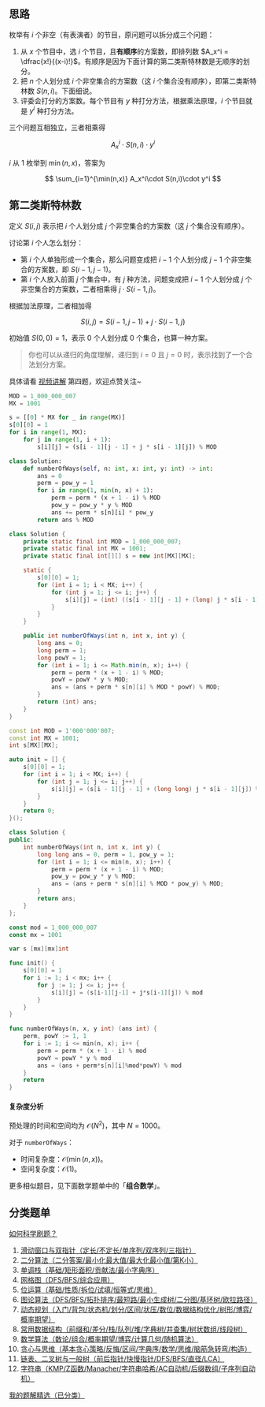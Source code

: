 ## 思路

枚举有 $i$ 个非空（有表演者）的节目，原问题可以拆分成三个问题：

1. 从 $x$ 个节目中，选 $i$ 个节目，且**有顺序**的方案数，即排列数 $A_x^i = \dfrac{x!}{(x-i)!}$。有顺序是因为下面计算的第二类斯特林数是无顺序的划分。
2. 把 $n$ 个人划分成 $i$ 个非空集合的方案数（这 $i$ 个集合没有顺序），即第二类斯特林数 $S(n,i)$。下面细说。
3. 评委会打分的方案数。每个节目有 $y$ 种打分方法，根据乘法原理，$i$ 个节目就是 $y^i$ 种打分方法。

三个问题互相独立，三者相乘得

$$
A_x^i\cdot S(n,i)\cdot y^i
$$

$i$ 从 $1$ 枚举到 $\min(n,x)$，答案为

$$
\sum_{i=1}^{\min(n,x)} A_x^i\cdot S(n,i)\cdot y^i
$$

## 第二类斯特林数

定义 $S(i,j)$ 表示把 $i$ 个人划分成 $j$ 个非空集合的方案数（这 $j$ 个集合没有顺序）。

讨论第 $i$ 个人怎么划分：

- 第 $i$ 个人单独形成一个集合，那么问题变成把 $i-1$ 个人划分成 $j-1$ 个非空集合的方案数，即 $S(i-1,j-1)$。
- 第 $i$ 个人放入前面 $j$ 个集合中，有 $j$ 种方法，问题变成把 $i-1$ 个人划分成 $j$ 个非空集合的方案数，二者相乘得 $j\cdot S(i-1,j)$。

根据加法原理，二者相加得

$$
S(i,j) = S(i-1,j-1) + j\cdot S(i-1,j)
$$

初始值 $S(0,0) = 1$，表示 $0$ 个人划分成 $0$ 个集合，也算一种方案。

> 你也可以从递归的角度理解，递归到 $i=0$ 且 $j=0$ 时，表示找到了一个合法划分方案。

具体请看 [视频讲解](https://www.bilibili.com/video/BV1iR2zYaESG/) 第四题，欢迎点赞关注~

```py [sol-Python3]
MOD = 1_000_000_007
MX = 1001

s = [[0] * MX for _ in range(MX)]
s[0][0] = 1
for i in range(1, MX):
    for j in range(1, i + 1):
        s[i][j] = (s[i - 1][j - 1] + j * s[i - 1][j]) % MOD

class Solution:
    def numberOfWays(self, n: int, x: int, y: int) -> int:
        ans = 0
        perm = pow_y = 1
        for i in range(1, min(n, x) + 1):
            perm = perm * (x + 1 - i) % MOD
            pow_y = pow_y * y % MOD
            ans += perm * s[n][i] * pow_y
        return ans % MOD
```

```java [sol-Java]
class Solution {
    private static final int MOD = 1_000_000_007;
    private static final int MX = 1001;
    private static final int[][] s = new int[MX][MX];

    static {
        s[0][0] = 1;
        for (int i = 1; i < MX; i++) {
            for (int j = 1; j <= i; j++) {
                s[i][j] = (int) ((s[i - 1][j - 1] + (long) j * s[i - 1][j]) % MOD);
            }
        }
    }

    public int numberOfWays(int n, int x, int y) {
        long ans = 0;
        long perm = 1;
        long powY = 1;
        for (int i = 1; i <= Math.min(n, x); i++) {
            perm = perm * (x + 1 - i) % MOD;
            powY = powY * y % MOD;
            ans = (ans + perm * s[n][i] % MOD * powY) % MOD;
        }
        return (int) ans;
    }
}
```

```cpp [sol-C++]
const int MOD = 1'000'000'007;
const int MX = 1001;
int s[MX][MX];

auto init = [] {
    s[0][0] = 1;
    for (int i = 1; i < MX; i++) {
        for (int j = 1; j <= i; j++) {
            s[i][j] = (s[i - 1][j - 1] + (long long) j * s[i - 1][j]) % MOD;
        }
    }
    return 0;
}();

class Solution {
public:
    int numberOfWays(int n, int x, int y) {
        long long ans = 0, perm = 1, pow_y = 1;
        for (int i = 1; i <= min(n, x); i++) {
            perm = perm * (x + 1 - i) % MOD;
            pow_y = pow_y * y % MOD;
            ans = (ans + perm * s[n][i] % MOD * pow_y) % MOD;
        }
        return ans;
    }
};
```

```go [sol-Go]
const mod = 1_000_000_007
const mx = 1001

var s [mx][mx]int

func init() {
	s[0][0] = 1
	for i := 1; i < mx; i++ {
		for j := 1; j <= i; j++ {
			s[i][j] = (s[i-1][j-1] + j*s[i-1][j]) % mod
		}
	}
}

func numberOfWays(n, x, y int) (ans int) {
	perm, powY := 1, 1
	for i := 1; i <= min(n, x); i++ {
		perm = perm * (x + 1 - i) % mod
		powY = powY * y % mod
		ans = (ans + perm*s[n][i]%mod*powY) % mod
	}
	return
}
```

#### 复杂度分析

预处理的时间和空间均为 $\mathcal{O}(N^2)$，其中 $N=1000$。

对于 $\texttt{numberOfWays}$：

- 时间复杂度：$\mathcal{O}(\min(n,x))$。
- 空间复杂度：$\mathcal{O}(1)$。

更多相似题目，见下面数学题单中的「**组合数学**」。

## 分类题单

[如何科学刷题？](https://leetcode.cn/circle/discuss/RvFUtj/)

1. [滑动窗口与双指针（定长/不定长/单序列/双序列/三指针）](https://leetcode.cn/circle/discuss/0viNMK/)
2. [二分算法（二分答案/最小化最大值/最大化最小值/第K小）](https://leetcode.cn/circle/discuss/SqopEo/)
3. [单调栈（基础/矩形面积/贡献法/最小字典序）](https://leetcode.cn/circle/discuss/9oZFK9/)
4. [网格图（DFS/BFS/综合应用）](https://leetcode.cn/circle/discuss/YiXPXW/)
5. [位运算（基础/性质/拆位/试填/恒等式/思维）](https://leetcode.cn/circle/discuss/dHn9Vk/)
6. [图论算法（DFS/BFS/拓扑排序/最短路/最小生成树/二分图/基环树/欧拉路径）](https://leetcode.cn/circle/discuss/01LUak/)
7. [动态规划（入门/背包/状态机/划分/区间/状压/数位/数据结构优化/树形/博弈/概率期望）](https://leetcode.cn/circle/discuss/tXLS3i/)
8. [常用数据结构（前缀和/差分/栈/队列/堆/字典树/并查集/树状数组/线段树）](https://leetcode.cn/circle/discuss/mOr1u6/)
9. [数学算法（数论/组合/概率期望/博弈/计算几何/随机算法）](https://leetcode.cn/circle/discuss/IYT3ss/)
10. [贪心与思维（基本贪心策略/反悔/区间/字典序/数学/思维/脑筋急转弯/构造）](https://leetcode.cn/circle/discuss/g6KTKL/)
11. [链表、二叉树与一般树（前后指针/快慢指针/DFS/BFS/直径/LCA）](https://leetcode.cn/circle/discuss/K0n2gO/)
12. [字符串（KMP/Z函数/Manacher/字符串哈希/AC自动机/后缀数组/子序列自动机）](https://leetcode.cn/circle/discuss/SJFwQI/)

[我的题解精选（已分类）](https://github.com/EndlessCheng/codeforces-go/blob/master/leetcode/SOLUTIONS.md)
